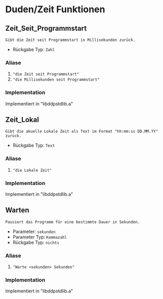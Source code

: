 # Duden/Zeit Funktionen
## Zeit_Seit_Programmstart
```
Gibt die Zeit seit Programmstart in Millisekunden zurück.
```

* Rückgabe Typ: `Zahl`

### Aliase
1. `"die Zeit seit Programmstart"`
2. `"die Millisekunden seit Programmstart"`

### Implementation
Implementiert in "libddpstdlib.a"
## Zeit_Lokal
```
Gibt die akuelle Lokale Zeit als Text im Format "hh:mm:ss DD.MM.YY" zurück.
```

* Rückgabe Typ: `Text`

### Aliase
1. `"die Lokale Zeit"`

### Implementation
Implementiert in "libddpstdlib.a"
## Warten
```
Pausiert das Programm für eine bestimmte Dauer in Sekunden.
```
* Parameter: `sekunden`
* Parameter Typ: `Kommazahl`
* Rückgabe Typ: `nichts`

### Aliase
1. `"Warte <sekunden> Sekunden"`

### Implementation
Implementiert in "libddpstdlib.a"

